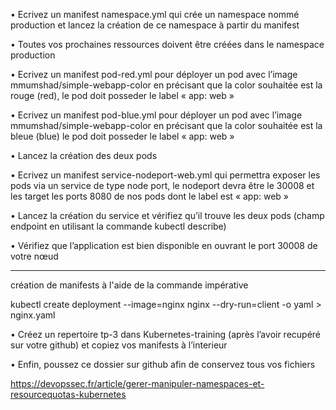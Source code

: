 
• Ecrivez un manifest namespace.yml qui crée un namespace nommé production et lancez la création de ce namespace à partir du manifest

• Toutes vos prochaines ressources doivent être créées dans le namespace production

• Ecrivez un manifest pod-red.yml pour déployer un pod avec l’image mmumshad/simple-webapp-color en précisant que la color souhaitée est la rouge (red), le pod doit posseder le label « app: web »

• Ecrivez un manifest pod-blue.yml pour déployer un pod avec l’image mmumshad/simple-webapp-color en précisant que la color souhaitée est la bleue (blue) le pod doit posseder le label « app: web »

• Lancez la création des deux pods

• Ecrivez un manifest service-nodeport-web.yml qui permettra exposer les pods via un service de type node port, le nodeport devra être le 30008 et les target les ports 8080 de nos pods dont le label est « app: web »

• Lancez la création du service et vérifiez qu’il trouve les deux pods (champ endpoint en utilisant la commande kubectl describe)

• Vérifiez que l’application est bien disponible en ouvrant le port 30008 de votre nœud

--------

 création de manifests à l'aide de la commande impérative 

kubectl create deployment --image=nginx nginx  --dry-run=client -o yaml > nginx.yaml


• Créez un repertoire tp-3 dans Kubernetes-training (après l’avoir recupéré sur votre github) et copiez vos manifests à l’interieur

• Enfin, poussez ce dossier sur github afin de conservez tous vos fichiers 


https://devopssec.fr/article/gerer-manipuler-namespaces-et-resourcequotas-kubernetes